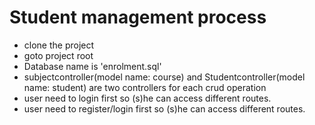 # Student management process
- clone the project
- goto project root
- Database name is 'enrolment.sql'
- subjectcontroller(model name: course) and Studentcontroller(model name: student) are two controllers for each crud operation
- user need to login first so (s)he can access different routes.
- user need to register/login first so (s)he can access different routes.

